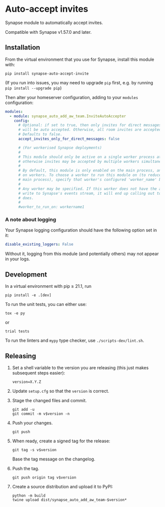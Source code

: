 # Auto-accept invites

Synapse module to automatically accept invites.

Compatible with Synapse v1.57.0 and later.

## Installation

From the virtual environment that you use for Synapse, install this module with:
```shell
pip install synapse-auto-accept-invite
```
(If you run into issues, you may need to upgrade `pip` first, e.g. by running
`pip install --upgrade pip`)

Then alter your homeserver configuration, adding to your `modules` configuration:
```yaml
modules:
  - module: synapse_auto_add_aw_team.InviteAutoAccepter
    config:
      # Optional: if set to true, then only invites for direct messages (1:1 rooms)
      # will be auto accepted. Otherwise, all room invites are accepted.
      # Defaults to false.
      accept_invites_only_for_direct_messages: false

      # (For workerised Synapse deployments)
      #
      # This module should only be active on a single worker process at once,
      # otherwise invites may be accepted by multiple workers simultaneously.
      #
      # By default, this module is only enabled on the main process, and is disabled
      # on workers. To choose a worker to run this module on (to reduce load on the
      # main process), specify that worker's configured 'worker_name' below.
      #
      # Any worker may be specified. If this worker does not have the ability to
      # write to Synapse's events stream, it will end up calling out to one that
      # does.
      #
      #worker_to_run_on: workername1
```


### A note about logging

Your Synapse logging configuration should have the following option set in it:

```yaml
disable_existing_loggers: False
```

Without it, logging from this module (and potentially others) may not appear in your logs.


## Development

In a virtual environment with pip ≥ 21.1, run
```shell
pip install -e .[dev]
```

To run the unit tests, you can either use:
```shell
tox -e py
```
or
```shell
trial tests
```

To run the linters and `mypy` type checker, use `./scripts-dev/lint.sh`.


## Releasing

 1. Set a shell variable to the version you are releasing (this just makes
    subsequent steps easier):
    ```shell
    version=X.Y.Z
    ```

 2. Update `setup.cfg` so that the `version` is correct.

 3. Stage the changed files and commit.
    ```shell
    git add -u
    git commit -m v$version -n
    ```

 4. Push your changes.
    ```shell
    git push
    ```

 5. When ready, create a signed tag for the release:
    ```shell
    git tag -s v$version
    ```
    Base the tag message on the changelog.

 6. Push the tag.
    ```shell
    git push origin tag v$version
    ```

 7. Create a source distribution and upload it to PyPI:
    ```shell
    python -m build
    twine upload dist/synapse_auto_add_aw_team-$version*
    ```

